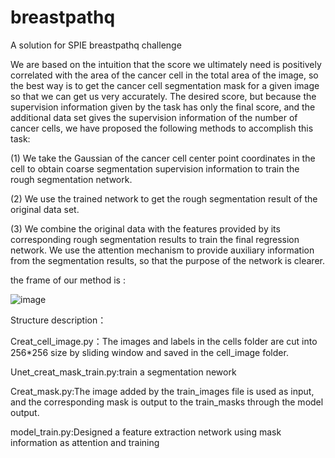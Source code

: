 # breastpathq
A solution for SPIE breastpathq challenge

We are based on the intuition that the score we ultimately need is positively correlated with the area of the cancer cell in the total area of the image, so the best way is to get the cancer cell segmentation mask for a given image so that we can get us very accurately. The desired score, but because the supervision information given by the task has only the final score, and the additional data set gives the supervision information of the number of cancer cells, we have proposed the following methods to accomplish this task:

(1) We take the Gaussian of the cancer cell center point coordinates in the cell to obtain coarse segmentation supervision information to train the rough segmentation network.

(2) We use the trained network to get the rough segmentation result of the original data set.

(3) We combine the original data with the features provided by its corresponding rough segmentation results to train the final regression network. We use the attention mechanism to provide auxiliary information from the segmentation results, so that the purpose of the network is clearer.


the frame of our method is :

![image](https://github.com/iceli1007/SPIE2019/tree/master/image/main_framework.png)


Structure description：

Creat_cell_image.py：The images and labels in the cells folder are cut into 256*256 size by sliding window and saved in the cell_image folder.

Unet_creat_mask_train.py:train a segmentation nework

Creat_mask.py:The image added by the train_images file is used as input, and the corresponding mask is output to the train_masks through the model output.

model_train.py:Designed a feature extraction network using mask information as attention and training




